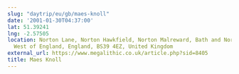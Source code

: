 ```yaml
---
slug: "daytrip/eu/gb/maes-knoll"
date: '2001-01-30T04:37:00'
lat: 51.39241
lng: -2.57505
location: Norton Lane, Norton Hawkfield, Norton Malreward, Bath and North East Somerset,
  West of England, England, BS39 4EZ, United Kingdom
external_url: https://www.megalithic.co.uk/article.php?sid=8405
title: Maes Knoll
---
```



